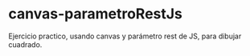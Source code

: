 # canvas-parametroRestJs
Ejercicio practico, usando canvas y parámetro rest de JS, para dibujar cuadrado.
